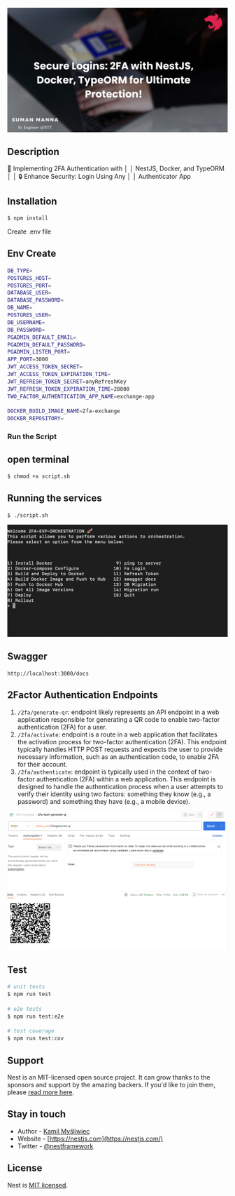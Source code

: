 <!-- <p align="center">
  <a href="http://nestjs.com/" target="blank"><img src="https://nestjs.com/img/logo-small.svg" width="200" alt="Nest Logo" /></a>
</p> -->

![Alt text](screenshots/banner.png)

  <h3 align="center"></h3>

## Description

🚀 Implementing 2FA Authentication with │
│ NestJS, Docker, and TypeORM │
│ 🔒 Enhance Security: Login Using Any │
│ Authenticator App

## Installation

```bash
$ npm install
```

Create .env file

## Env Create

```bash
DB_TYPE=
POSTGRES_HOST=
POSTGRES_PORT=
DATABASE_USER=
DATABASE_PASSWORD=
DB_NAME=
POSTGRES_USER=
DB_USERNAME=
DB_PASSWORD=
PGADMIN_DEFAULT_EMAIL=
PGADMIN_DEFAULT_PASSWORD=
PGADMIN_LISTEN_PORT=
APP_PORT=3000
JWT_ACCESS_TOKEN_SECRET=
JWT_ACCESS_TOKEN_EXPIRATION_TIME=
JWT_REFRESH_TOKEN_SECRET=anyRefreshKey
JWT_REFRESH_TOKEN_EXPIRATION_TIME=28800
TWO_FACTOR_AUTHENTICATION_APP_NAME=exchange-app

DOCKER_BUILD_IMAGE_NAME=2fa-exchange
DOCKER_REPOSITORY=
```

### Run the Script

## open terminal

```bash
$ chmod +x script.sh
```

## Running the services

```bash
$ ./script.sh
```

![Alt text](screenshots/script-menu.png)

## Swagger

```
http://localhost:3000/docs
```

## 2Factor Authentication Endpoints

1. `/2fa/generate-qr`: endpoint likely represents an API endpoint in a web application responsible for generating a QR code to enable two-factor authentication (2FA) for a user.
2. `/2fa/activate`: endpoint is a route in a web application that facilitates the activation process for two-factor authentication (2FA). This endpoint typically handles HTTP POST requests and expects the user to provide necessary information, such as an authentication code, to enable 2FA for their account.
3. `/2fa/authenticate`: endpoint is typically used in the context of two-factor authentication (2FA) within a web application. This endpoint is designed to handle the authentication process when a user attempts to verify their identity using two factors: something they know (e.g., a password) and something they have (e.g., a mobile device).

![Alt text](screenshots/2fa-qr-gen.png)

## Test

```bash
# unit tests
$ npm run test

# e2e tests
$ npm run test:e2e

# test coverage
$ npm run test:cov
```

## Support

Nest is an MIT-licensed open source project. It can grow thanks to the sponsors and support by the amazing backers. If you'd like to join them, please [read more here](https://docs.nestjs.com/support).

## Stay in touch

- Author - [Kamil Myśliwiec](https://kamilmysliwiec.com)
- Website - [https://nestjs.com](https://nestjs.com/)
- Twitter - [@nestframework](https://twitter.com/nestframework)

## License

Nest is [MIT licensed](LICENSE).

